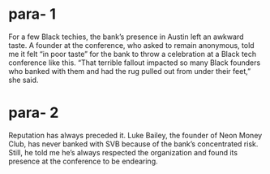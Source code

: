# para- 1
For a few Black techies, the bank’s presence in Austin left an awkward taste. A founder at the conference, who asked to remain anonymous, told me it felt “in poor taste” for the bank to throw a celebration at a Black tech conference like this. “That terrible fallout impacted so many Black founders who banked with them and had the rug pulled out from under their feet,” she said.
# para- 2
Reputation has always preceded it. Luke Bailey, the founder of Neon Money Club, has never banked with SVB because of the bank’s concentrated risk. Still, he told me he’s always respected the organization and found its presence at the conference to be endearing.